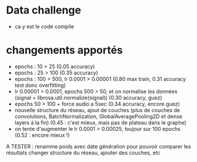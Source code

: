 # Data challenge


- ca y est le code compile

# changements apportés

- epochs : 10 > 25 
(0.05 accuracy)
- epochs : 25 > 100 
(0.35 accuracy)
- epochs : 100 > 500, lr 0.0001 > 0.00001 
(0.80 max train, 0.31 accuracy test donc overfitting)
- lr 0.00001 > 0.0001, epochs 500 > 50, et on normalise les données (signal = librosa.util.normalize(signal))
(0.30 accuracy, guez)
- epochs 50 > 100 + force audio a 5sec
(0.34 accuracy, encore guez)
- nouvelle structure du réseau, ajout de couches (plus de couches de convolutions, BatchNormalization, GlobalAveragePooling2D et dense layers à la fin)
  (0.45 : c'est mieux, mais pas de plateau dans le graphe)
- on tente d'augmenter le lr 0.0001 > 0.00025, toujour sur 100 epochs
  (0.52 : encore mieux !)

A TESTER : 
renamme poids avec date génération pour pouvoir comparer les résultats
changer structure du réseau, ajouter des couches, etc